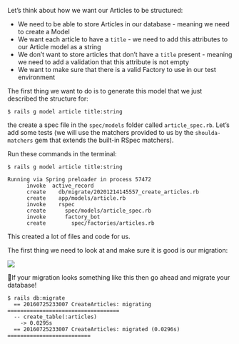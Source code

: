 Let’s think about how we want our Articles to be structured:

-   We need to be able to store Articles in our database - meaning we need to create a Model
-   We want each article to have a `title` - we need to add this attributes to our Article model as a string
-   We don’t want to store articles that don’t have a `title` present - meaning we need to add a validation that this attribute is not empty
-   We want to make sure that there is a valid Factory to use in our test environment

The first thing we want to do is to generate this model that we just described the structure for:
```
$ rails g model article title:string
```
the create a spec file in the `spec/models` folder called `article_spec.rb`. Let’s add some tests (we will use the matchers provided to us by the `shoulda-matchers` gem that extends the built-in RSpec matchers).

Run these commands in the terminal:
```
$ rails g model article title:string

Running via Spring preloader in process 57472
      invoke  active_record
      create    db/migrate/20201214145557_create_articles.rb
      create    app/models/article.rb
      invoke    rspec
      create      spec/models/article_spec.rb
      invoke      factory_bot
      create        spec/factories/articles.rb
```
This created a lot of files and code for us.

The first thing we need to look at and make sure it is good is our migration:

![](https://cdn.fs.teachablecdn.com/ADNupMnWyR7kCWRvm76Laz/resize=width:1000/https://www.filepicker.io/api/file/Y0a6dYVNQ0xbnvEtZpjA)

If your migration looks something like this then go ahead and migrate your database!
```
$ rails db:migrate
  == 20160725233007 CreateArticles: migrating ===================================
  -- create_table(:articles)
    -> 0.0295s
  == 20160725233007 CreateArticles: migrated (0.0296s) ==========================
```